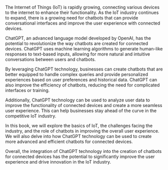 
The Internet of Things (IoT) is rapidly growing, connecting various devices to the internet to enhance their functionality. As the IoT industry continues to expand, there is a growing need for chatbots that can provide conversational interfaces and improve the user experience with connected devices.

ChatGPT, an advanced language model developed by OpenAI, has the potential to revolutionize the way chatbots are created for connected devices. ChatGPT uses machine learning algorithms to generate human-like responses to text-based inputs, allowing for more natural and intuitive conversations between users and chatbots.

By leveraging ChatGPT technology, businesses can create chatbots that are better equipped to handle complex queries and provide personalized experiences based on user preferences and historical data. ChatGPT can also improve the efficiency of chatbots, reducing the need for complicated interfaces or training.

Additionally, ChatGPT technology can be used to analyze user data to improve the functionality of connected devices and create a more seamless user experience. This can help businesses stay ahead of the curve in the competitive IoT industry.

In this book, we will explore the basics of IoT, the challenges facing the industry, and the role of chatbots in improving the overall user experience. We will also delve into how ChatGPT technology can be used to create more advanced and efficient chatbots for connected devices.

Overall, the integration of ChatGPT technology into the creation of chatbots for connected devices has the potential to significantly improve the user experience and drive innovation in the IoT industry.
